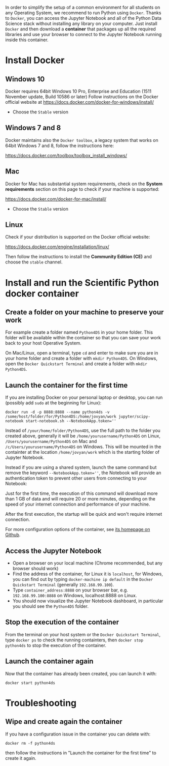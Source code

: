 In order to simplify the setup of a common environment for all students on any Operating System, we recommend to run Python using `Docker`. Thanks to `Docker`, you can access the Jupyter Notebook and all of the Python Data Science stack without installing any library on your computer. Just install `Docker` and then download a **container** that packages up all the required libraries and use your browser to connect to the Jupyter Notebook running inside this container.

# Install Docker

## Windows 10

Docker requires 64bit Windows 10 Pro, Enterprise and Education (1511 November update, Build 10586 or later)
Follow instructions on the Docker official website at https://docs.docker.com/docker-for-windows/install/

* Choose the `Stable` version

## Windows 7 and 8

Docker maintains also the `Docker toolbox`, a legacy system that works on 64bit Windows 7 and 8, follow the instructions here:

<https://docs.docker.com/toolbox/toolbox_install_windows/>

## Mac

Docker for Mac has substantial system requirements, check on the **System requirements** section on this page to check if your machine is supported:

<https://docs.docker.com/docker-for-mac/install/>

* Choose the `Stable` version

## Linux

Check if your distribution is supported on the Docker official website:

https://docs.docker.com/engine/installation/linux/

Then follow the instructions to install the **Community Edition (CE)** and choose the `stable` channel.

# Install and run the Scientific Python docker container

## Create a folder on your machine to preserve your work

For example create a folder named `Python4DS` in your home folder. This folder will be available within the container so that you can save your work back to your host Operative System.

On Mac/Linux, open a terminal, type `cd` and enter to make sure you are in your home folder and create a folder with `mkdir Python4DS`.
On Windows, open the `Docker Quickstart Terminal` and create a folder with `mkdir Python4DS`.

## Launch the container for the first time

If you are installing Docker on your personal laptop or desktop, you can run (possibly add `sudo` at the beginning for Linux): 

    docker run -d -p 8888:8888 --name python4ds -v /some/host/folder/for/Python4DS:/home/jovyan/work jupyter/scipy-notebook start-notebook.sh --NotebookApp.token='' 
    
Instead of `/your/home/folder/Python4DS`, use the full path to the folder you created above, generally it will be `/home/yourusername/Python4DS` on Linux, `/Users/yourusername/Python4DS` on Mac and `/c/Users/yourusername/Python4DS` on Windows. This will be mounted in the containter at the location `/home/jovyan/work` which is the starting folder of Jupyter Notebook.
    
Instead if you are using a shared system, launch the same command but remove the keyword `--NotebookApp.token=''`, the Notebook will provide an authentication token to prevent other users from connecting to your Notebook:


Just for the first time, the execution of this command will download more than 1 GB of data and will require 20 or more minutes, depending on the speed of your internet connection and performance of your machine.

After the first execution, the startup will be quick and won't require internet connection.

For more configuration options of the container, see [its homepage on Github](https://github.com/jupyter/docker-stacks/tree/master/scipy-notebook).

## Access the Jupyter Notebook

* Open a browser on your local machine (Chrome recommended, but any browser should work)
* Find the address of the container, for Linux it is `localhost`, for Windows, you can find out by typing `docker-machine ip default` in the `Docker Quickstart Terminal` (generally `192.168.99.100`).
* Type `container_address:8888` on your browser bar, e.g. `192.168.99.100:8888` on Windows, localhost:8888 on Linux.
* You should now visualize the Jupyter Notebook dashboard, in particular you should see the `Python4DS` folder.

## Stop the execution of the container

From the terminal on your host system or the `Docker Quickstart Terminal`, type `docker ps` to check the running containters, then `docker stop python4ds` to stop the execution of the container.

## Launch the container again

Now that the container has already been created, you can launch it with:

    docker start python4ds
    
# Troubleshooting

## Wipe and create again the container

If you have a configuration issue in the container you can delete with:

    docker rm -f python4ds
    
then follow the instructions in "Launch the container for the first time" to create it again.
